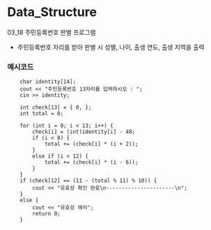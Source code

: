 # Data_Structure

03_18 주민등록번호 판별 프로그램

+ 주민등록번호 자리를 받아 판별 시 성별, 나이, 출생 연도, 출생 지역을 출력

### 예시코드
```
	char identity[14];
	cout << "주민등록번호 13자리를 입력하시오 : ";
	cin >> identity;

	int check[13] = { 0, };
	int total = 0;

	for (int i = 0; i < 13; i++) {
		check[i] = (int)identity[i] - 48;
		if (i < 8) {
			total += (check[i] * (i + 2));
		}
		else if (i < 12) {
			total += (check[i] * (i - 6));
		}
	}
	if (check[12] == (11 - (total % 11) % 10)) {
		cout << "유효성 확인 완료\n----------------------\n";
	}
	else {
		cout << "유효성 에러";
		return 0;
	}
  ```
